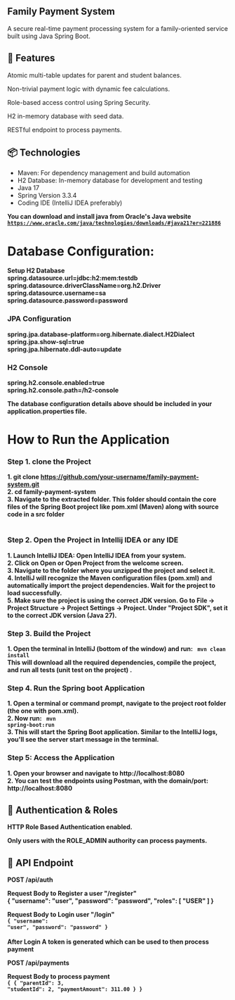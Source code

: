 ## Family Payment System

A secure real-time payment processing system for a family-oriented service built using Java Spring Boot.

## 🚀 Features

Atomic multi-table updates for parent and student balances.

Non-trivial payment logic with dynamic fee calculations.

Role-based access control using Spring Security.

H2 in-memory database with seed data.

RESTful endpoint to process payments.

## 📦 Technologies
<ul>
<li>Maven:  For dependency management and build automation
<li>H2 Database: In-memory database for development and testing 
<li>Java 17
<li>Spring Version 3.3.4
<li>Coding IDE (IntelliJ IDEA preferably)
</ul> 

<b>You can download and install java from Oracle's Java website <code> https://www.oracle.com/java/technologies/downloads/#java21?er=221886 </code> <b>

# Database Configuration:
<b>Setup H2 Database</b> <br>
spring.datasource.url=jdbc:h2:mem:testdb <br>
spring.datasource.driverClassName=org.h2.Driver <br>
spring.datasource.username=sa <br>
spring.datasource.password=password <br>
### JPA Configuration
spring.jpa.database-platform=org.hibernate.dialect.H2Dialect <br>
spring.jpa.show-sql=true <br>
spring.jpa.hibernate.ddl-auto=update <br>

### H2 Console
spring.h2.console.enabled=true <br>
spring.h2.console.path=/h2-console <br>

The database configuration details above should be included in your application.properties file. <br>


# How to Run the Application
### Step 1. clone the Project
<b>1. git clone https://github.com/your-username/family-payment-system.git </b> <br>
<b>2. cd family-payment-system </code> </b> <br>
<b>3. Navigate to the extracted folder. This folder should contain the core files of the Spring Boot project like pom.xml (Maven) along with source code in a src folder </b> <br><br>

### Step 2. Open the Project in Intellij IDEA or any IDE
<b>1. Launch IntelliJ IDEA: Open IntelliJ IDEA from your system. </b> <br>
<b>2. Click on Open or Open Project from the welcome screen. </b> <br>
<b>3. Navigate to the folder where you unzipped the project and select it. </b> <br>
<b>4. IntelliJ will recognize the Maven configuration files (pom.xml) and automatically import the project dependencies. Wait for the project to load successfully. </b> <br>
<b>5. Make sure the project is using the correct JDK version. Go to File → Project Structure → Project Settings → Project. Under "Project SDK", set it to the correct JDK version (Java 27). </b> <br>


### Step 3. Build the Project
<b>1. Open the terminal in IntelliJ (bottom of the window) and run: </b> <code> mvn clean install </code>  <br>
<b>This will download all the required dependencies, compile the project, and run all tests (unit test on the project) . </b>  <br>

### Step 4. Run the Spring boot Application
<b>1. Open a terminal or command prompt, navigate to the project root folder (the one with pom.xml). </b> <br>
<b>2. Now run:  </b>  <code> mvn spring-boot:run </code> <br>
<b>3. This will start the Spring Boot application. Similar to the IntelliJ logs, you'll see the server start message in the terminal. </b>  <br>

### Step 5: Access the Application
<b>1. Open your browser and navigate to http://localhost:8080  </b> <br>
<b>2. You can test the endpoints using Postman, with the domain/port:  http://localhost:8080  </b> <br>


## 🔐 Authentication & Roles

HTTP Role Based Authentication enabled.

Only users with the ROLE_ADMIN authority can process payments.


## 📡 API Endpoint

POST /api/auth

<b>Request Body to Register a user "/register"</b> <br>
<b>{
"username": "user",
"password": "password",
"roles": [
"USER"
]
} </b> <br>

<b>Request Body to Login user "/login"</b> <br>
<code>{
"username": "user",
"password": "password"
} </code> <br><br>
<b>After Login A token is generated which can be used to then process payment  </b> <br>


POST /api/payments

<b>Request Body to process payment </b> <br>
<code>{
{
"parentId": 3,
"studentId": 2,
"paymentAmount": 311.00
}
} </code>

